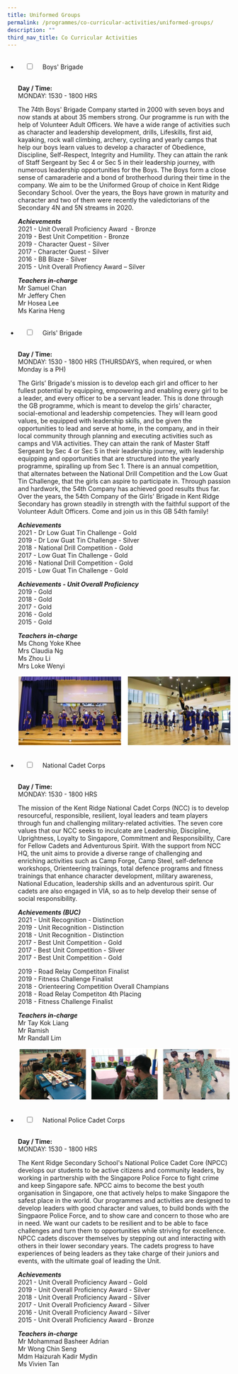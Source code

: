 ```yaml
---
title: Uniformed Groups
permalink: /programmes/co-curricular-activities/uniformed-groups/
description: ""
third_nav_title: Co Curricular Activities
---
```



<ul class="jekyllcodex_accordion">  
  <li>  
    <input type="checkbox" id="accordion1">  
    <label for="accordion1">Boys' Brigade</label>  
    <div>  
      <p><strong>Day / Time:</strong><br>MONDAY: 1530 - 1800 HRS</p>
<p>The 74th Boys&#39; Brigade Company started in 2000 with seven boys and now stands at about 35 members strong. Our programme is run with the help of Volunteer Adult Officers. We have a wide range of activities such as character and leadership development, drills, Lifeskills, first aid, kayaking, rock wall climbing, archery, cycling and yearly camps that help our boys learn values to develop a character of Obedience, Discipline, Self-Respect, Integrity and Humility. They can attain the rank of Staff Sergeant by Sec 4 or Sec 5 in their leadership journey, with numerous leadership opportunities for the Boys. The Boys form a close sense of camaraderie and a bond of brotherhood during their time in the company. We aim to be the Uniformed Group of choice in Kent Ridge Secondary School. Over the years, the Boys have grown in maturity and character and two of them were recently the valedictorians of the Secondary 4N and 5N streams in 2020.</p>
<p><strong><em>Achievements</em></strong><br>2021 - Unit Overall Proficiency Award  - Bronze<br>2019 - Best Unit Competition - Bronze<br>2019 - Character Quest - Silver<br>2017 - Character Quest - Silver<br>2016 - BB Blaze - Silver<br>2015 - Unit Overall Profiency Award – Silver</p>
<p><strong><em>Teachers in-charge</em></strong><br>Mr Samuel Chan<br>Mr Jeffery Chen<br>Mr Hosea Lee<br>Ms Karina Heng</p>  
    </div>  
</li>  
<li>  
    <input type="checkbox" id="accordion2">  
    <label for="accordion2">Girls' Brigade</label>  
    <div>  
      <p><strong>Day / Time:</strong><br>MONDAY: 1530 - 1800 HRS (THURSDAYS, when required, or when Monday is a PH)</p>
<p>The Girls’ Brigade&#39;s mission is to develop each girl and officer to her fullest potential by equipping, empowering and enabling every girl to be a leader, and every officer to be a servant leader. This is done through the GB programme, which is meant to develop the girls&#39; character, social-emotional and leadership competencies. They will learn good values, be equipped with leadership skills, and be given the opportunities to lead and serve at home, in the company, and in their local community through planning and executing activities such as camps and VIA activities. They can attain the rank of Master Staff Sergeant by Sec 4 or Sec 5 in their leadership journey, with leadership equipping and opportunities that are structured into the yearly programme, spiralling up from Sec 1. There is an annual competition, that alternates between the National Drill Competition and the Low Guat Tin Challenge, that the girls can aspire to participate in. Through passion and hardwork, the 54th Company has achieved good results thus far. Over the years, the 54th Company of the Girls&#39; Brigade in Kent Ridge Secondary has grown steadily in strength with the faithful support of the Volunteer Adult Officers. Come and join us in this GB 54th family!</p>
<p><strong><em>Achievements</em></strong><br>2021 - Dr Low Guat Tin Challenge - Gold<br>2019 - Dr Low Guat Tin Challenge - Silver<br>2018 - National Drill Competition - Gold<br>2017 - Low Guat Tin Challenge - Gold<br>2016 - National Drill Competition - Gold<br>2015 - Low Guat Tin Challenge - Gold</p>
<p><strong><em>Achievements - Unit Overall Proficiency</em></strong><br>2019 - Gold<br>2018 - Gold<br>2017 - Gold<br>2016 - Gold<br>2015 - Gold</p>
<p><strong><em>Teachers in-charge</em></strong><br>Ms Chong Yoke Khee<br>Mrs Claudia Ng<br>Ms Zhou Li<br>Mrs Loke Wenyi</p> 
<p><img src="/images/Girls'%20Brigade.png" alt="Girls&#39; Brigade"></p>
    </div>  
</li>  
<li>  
    <input type="checkbox" id="accordion3">  
    <label for="accordion3">National Cadet Corps</label>  
    <div>  
      <p><strong>Day / Time:</strong><br>MONDAY: 1530 - 1800 HRS</p>
<p>The mission of the Kent Ridge National Cadet Corps (NCC) is to develop resourceful, responsible, resilient, loyal leaders and team players through fun and challenging military-related activities. The seven core values that our NCC seeks to inculcate are Leadership, Discipline, Uprightness, Loyalty to Singapore, Commitment and Responsibility, Care for Fellow Cadets and Adventurous Spirit. With the support from NCC HQ, the unit aims to provide a diverse range of challenging and enriching activities such as Camp Forge, Camp Steel, self-defence workshops, Orienteering trainings, total defence programs and fitness trainings that enhance character development, military awareness, National Education, leadership skills and an adventurous spirit. Our cadets are also engaged in VIA, so as to help develop their sense of social responsibility.</p>
<p><strong><em>Achievements (BUC)</em></strong><br>2021 - Unit Recognition - Distinction<br>2019 - Unit Recognition - Distinction<br>2018 - Unit Recognition - Distinction<br>2017 - Best Unit Competition - Gold<br>2017 - Best Unit Competition - Sliver<br>2017 - Best Unit Competition - Gold</p>
<p>2019 - Road Relay Competiton Finalist<br>2019 - Fitness Challenge Finalist<br>2018 - Orienteering Competition Overall Champians<br>2018 - Road Relay Competiton 4th Placing<br>2018 - Fitness Challenge Finalist</p>
<p><strong><em>Teachers in-charge</em></strong><br>Mr Tay Kok Liang<br>Mr Ramish<br>Mr Randall Lim</p>
<p><img src="/images/NCC.png" alt="National Cadet Corps"></p>  
    </div>  
</li>  
<li>  
    <input type="checkbox" id="accordion4">  
    <label for="accordion4">National Police Cadet Corps</label>  
    <div>  
      <p><strong>Day / Time:</strong><br>MONDAY: 1530 - 1800 HRS</p>
<p>The Kent Ridge Secondary School&#39;s National Police Cadet Core (NPCC) develops our students to be active citizens and community leaders, by working in partnership with the Singapore Police Force to fight crime and keep Singapore safe. NPCC aims to become the best youth organisation in Singapore, one that actively helps to make Singapore the safest place in the world. Our programmes and activities are designed to develop leaders with good character and values, to build bonds with the Singpaore Police Force, and to show care and concern to those who are in need. We want our cadets to be resilient and to be able to face challenges and turn them to opportunities while striving for excellence. NPCC cadets discover themselves by stepping out and interacting with others in their lower secondary years. The cadets progress to have experiences of being leaders as they take charge of their juniors and events, with the ultimate goal of leading the Unit.</p>
<p><strong><em>Achievements</em></strong><br>2021 - Unit Overall Proficiency Award - Gold<br>2019 - Unit Overall Proficiency Award - Silver<br>2018 - Unit Overall Proficiency Award - Silver<br>2017 - Unit Overall Proficiency Award - Silver<br>2016 - Unit Overall Proficiency Award - Silver<br>2015 - Unit Overall Proficiency Award - Bronze</p>
<p><strong><em>Teachers in-charge</em></strong><br>Mr Mohammad Basheer Adrian<br>Mr Wong Chin Seng<br>Mdm Haizurah Kadir Mydin<br>Ms Vivien Tan</p>  
    </div>  
</li>  
</ul>